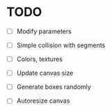 # TODO

- [ ] Modify parameters
- [ ] Simple collision with segments
- [ ] Colors, textures
- [ ] Update canvas size
- [ ] Generate boxes randomly

- [ ] Autoresize canvas


